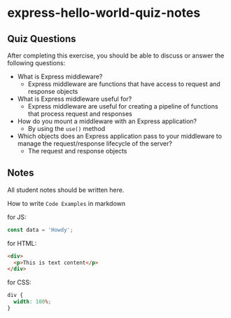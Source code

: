# express-hello-world-quiz-notes

## Quiz Questions

After completing this exercise, you should be able to discuss or answer the following questions:

- What is Express middleware?
  - Express middleware are functions that have access to request and response objects
- What is Express middleware useful for?
  - Express middleware are useful for creating a pipeline of functions that process request and responses
- How do you mount a middleware with an Express application?
  - By using the `use()` method
- Which objects does an Express application pass to your middleware to manage the request/response lifecycle of the server?
  - The request and response objects

## Notes

All student notes should be written here.

How to write `Code Examples` in markdown

for JS:

```javascript
const data = 'Howdy';
```

for HTML:

```html
<div>
  <p>This is text content</p>
</div>
```

for CSS:

```css
div {
  width: 100%;
}
```
